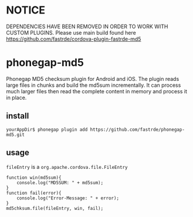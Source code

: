 # NOTICE
DEPENDENCIES HAVE BEEN REMOVED IN ORDER TO WORK WITH CUSTOM PLUGINS. Please use main build found here https://github.com/fastrde/cordova-plugin-fastrde-md5

# phonegap-md5
Phonegap MD5 checksum plugin for Android and iOS. The plugin reads large files in chunks and build the md5sum incrementally. It can process much larger files then read the complete content in memory and process it in place.

## install
```
yourAppDir$ phonegap plugin add https://github.com/fastrde/phonegap-md5.git
```

## usage
``fileEntry`` is a ``org.apache.cordova.file.FileEntry``
```
function win(md5sum){
    console.log("MD5SUM: " + md5sum);
}
function fail(error){
    console.log("Error-Message: " + error);
}
md5chksum.file(fileEntry, win, fail);
```
